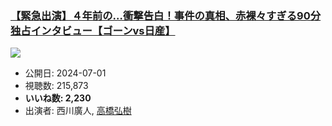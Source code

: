### [【緊急出演】４年前の…衝撃告白！事件の真相、赤裸々すぎる90分独占インタビュー【ゴーンvs日産】](https://www.youtube.com/watch?v=sG4mJLLLeBE)
[![](https://img.youtube.com/vi/sG4mJLLLeBE/sddefault.jpg)](https://www.youtube.com/watch?v=sG4mJLLLeBE)
-   公開日: 2024-07-01
-   視聴数: 215,873
-   **いいね数: 2,230**
-   出演者: 西川廣人, [高橋弘樹](/rehacq_fan/people/高橋弘樹 "wikilink")
